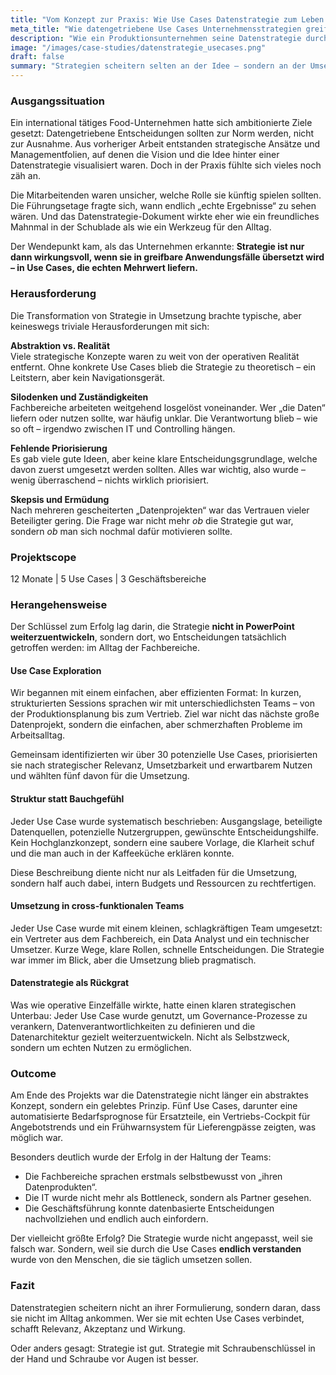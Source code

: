 ```yaml
---
title: "Vom Konzept zur Praxis: Wie Use Cases Datenstrategie zum Leben erwecken"
meta_title: "Wie datengetriebene Use Cases Unternehmensstrategien greifbar machen"
description: "Wie ein Produktionsunternehmen seine Datenstrategie durch konkrete Use Cases in greifbare Erfolge übersetzte – mit klaren Zuständigkeiten, messbarem Nutzen und wachsender Datenreife."
image: "/images/case-studies/datenstrategie_usecases.png"
draft: false
summary: "Strategien scheitern selten an der Idee – sondern an der Umsetzung. Wie Use Cases helfen, Datenstrategie vom PowerPoint-Folienfriedhof in den Alltag der Fachbereiche zu holen, zeigt dieses Projekt aus der produzierenden Industrie."
---
```


### Ausgangssituation

Ein international tätiges Food-Unternehmen hatte sich ambitionierte Ziele gesetzt: Datengetriebene Entscheidungen sollten zur Norm werden, nicht zur Ausnahme. Aus vorheriger Arbeit entstanden strategische Ansätze und Managementfolien, auf denen die Vision und die Idee hinter einer Datenstrategie visualisiert waren. Doch in der Praxis fühlte sich vieles noch zäh an.

Die Mitarbeitenden waren unsicher, welche Rolle sie künftig spielen sollten. Die Führungsetage fragte sich, wann endlich „echte Ergebnisse“ zu sehen wären. Und das Datenstrategie-Dokument wirkte eher wie ein freundliches Mahnmal in der Schublade als wie ein Werkzeug für den Alltag.

Der Wendepunkt kam, als das Unternehmen erkannte: **Strategie ist nur dann wirkungsvoll, wenn sie in greifbare Anwendungsfälle übersetzt wird – in Use Cases, die echten Mehrwert liefern.**

### Herausforderung

Die Transformation von Strategie in Umsetzung brachte typische, aber keineswegs triviale Herausforderungen mit sich:

**Abstraktion vs. Realität**  
Viele strategische Konzepte waren zu weit von der operativen Realität entfernt. Ohne konkrete Use Cases blieb die Strategie zu theoretisch – ein Leitstern, aber kein Navigationsgerät.

**Silodenken und Zuständigkeiten**  
Fachbereiche arbeiteten weitgehend losgelöst voneinander. Wer „die Daten“ liefern oder nutzen sollte, war häufig unklar. Die Verantwortung blieb – wie so oft – irgendwo zwischen IT und Controlling hängen.

**Fehlende Priorisierung**  
Es gab viele gute Ideen, aber keine klare Entscheidungsgrundlage, welche davon zuerst umgesetzt werden sollten. Alles war wichtig, also wurde – wenig überraschend – nichts wirklich priorisiert.

**Skepsis und Ermüdung**  
Nach mehreren gescheiterten „Datenprojekten“ war das Vertrauen vieler Beteiligter gering. Die Frage war nicht mehr *ob* die Strategie gut war, sondern *ob* man sich nochmal dafür motivieren sollte.

### Projektscope

12 Monate | 5 Use Cases | 3 Geschäftsbereiche

### Herangehensweise

Der Schlüssel zum Erfolg lag darin, die Strategie **nicht in PowerPoint weiterzuentwickeln**, sondern dort, wo Entscheidungen tatsächlich getroffen werden: im Alltag der Fachbereiche.

#### Use Case Exploration

Wir begannen mit einem einfachen, aber effizienten Format: In kurzen, strukturierten Sessions sprachen wir mit unterschiedlichsten Teams – von der Produktionsplanung bis zum Vertrieb. Ziel war nicht das nächste große Datenprojekt, sondern die einfachen, aber schmerzhaften Probleme im Arbeitsalltag.

Gemeinsam identifizierten wir über 30 potenzielle Use Cases, priorisierten sie nach strategischer Relevanz, Umsetzbarkeit und erwartbarem Nutzen und wählten fünf davon für die Umsetzung.

#### Struktur statt Bauchgefühl

Jeder Use Case wurde systematisch beschrieben: Ausgangslage, beteiligte Datenquellen, potenzielle Nutzergruppen, gewünschte Entscheidungshilfe. Kein Hochglanzkonzept, sondern eine saubere Vorlage, die Klarheit schuf und die man auch in der Kaffeeküche erklären konnte.

Diese Beschreibung diente nicht nur als Leitfaden für die Umsetzung, sondern half auch dabei, intern Budgets und Ressourcen zu rechtfertigen.

#### Umsetzung in cross-funktionalen Teams

Jeder Use Case wurde mit einem kleinen, schlagkräftigen Team umgesetzt: ein Vertreter aus dem Fachbereich, ein Data Analyst und ein technischer Umsetzer. Kurze Wege, klare Rollen, schnelle Entscheidungen. Die Strategie war immer im Blick, aber die Umsetzung blieb pragmatisch.

#### Datenstrategie als Rückgrat

Was wie operative Einzelfälle wirkte, hatte einen klaren strategischen Unterbau: Jeder Use Case wurde genutzt, um Governance-Prozesse zu verankern, Datenverantwortlichkeiten zu definieren und die Datenarchitektur gezielt weiterzuentwickeln. Nicht als Selbstzweck, sondern um echten Nutzen zu ermöglichen.

### Outcome

Am Ende des Projekts war die Datenstrategie nicht länger ein abstraktes Konzept, sondern ein gelebtes Prinzip. Fünf Use Cases, darunter eine automatisierte Bedarfsprognose für Ersatzteile, ein Vertriebs-Cockpit für Angebotstrends und ein Frühwarnsystem für Lieferengpässe zeigten, was möglich war.

Besonders deutlich wurde der Erfolg in der Haltung der Teams:

- Die Fachbereiche sprachen erstmals selbstbewusst von „ihren Datenprodukten“.
- Die IT wurde nicht mehr als Bottleneck, sondern als Partner gesehen.
- Die Geschäftsführung konnte datenbasierte Entscheidungen nachvollziehen und endlich auch einfordern.

Der vielleicht größte Erfolg? Die Strategie wurde nicht angepasst, weil sie falsch war. Sondern, weil sie durch die Use Cases **endlich verstanden** wurde von den Menschen, die sie täglich umsetzen sollen.

### Fazit

Datenstrategien scheitern nicht an ihrer Formulierung, sondern daran, dass sie nicht im Alltag ankommen. Wer sie mit echten Use Cases verbindet, schafft Relevanz, Akzeptanz und Wirkung.

Oder anders gesagt: Strategie ist gut. Strategie mit Schraubenschlüssel in der Hand und Schraube vor Augen ist besser.
